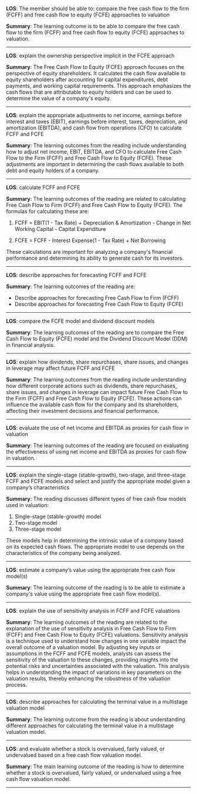  **LOS**: The member should be able to: compare the free cash flow to the firm (FCFF) and free cash flow to equity (FCFE) approaches to valuation 
 
 **Summary**: The learning outcome is to be able to compare the free cash flow to the firm (FCFF) and free cash flow to equity (FCFE) approaches to valuation.  

 _________ 
 **LOS**:  explain the ownership perspective implicit in the FCFE approach 
 
 **Summary**: The Free Cash Flow to Equity (FCFE) approach focuses on the perspective of equity shareholders. It calculates the cash flow available to equity shareholders after accounting for capital expenditures, debt payments, and working capital requirements. This approach emphasizes the cash flows that are attributable to equity holders and can be used to determine the value of a company's equity.  

 _________ 
 **LOS**:  explain the appropriate adjustments to net income, earnings before interest and taxes (EBIT), earnings before interest, taxes, depreciation, and amortization (EBITDA), and cash flow from operations (CFO) to calculate FCFF and FCFE 
 
 **Summary**: The learning outcomes from the reading include understanding how to adjust net income, EBIT, EBITDA, and CFO to calculate Free Cash Flow to the Firm (FCFF) and Free Cash Flow to Equity (FCFE). These adjustments are important in determining the cash flows available to both debt and equity holders of a company.  

 _________ 
 **LOS**:  calculate FCFF and FCFE 
 
 **Summary**: The learning outcomes of the reading are related to calculating Free Cash Flow to Firm (FCFF) and Free Cash Flow to Equity (FCFE). The formulas for calculating these are:

1. FCFF = EBIT(1 - Tax Rate) + Depreciation & Amortization - Change in Net Working Capital - Capital Expenditure

2. FCFE = FCFF - Interest Expense(1 - Tax Rate) + Net Borrowing

These calculations are important for analyzing a company's financial performance and determining its ability to generate cash for its investors.  

 _________ 
 **LOS**:  describe approaches for forecasting FCFF and FCFE 
 
 **Summary**: The learning outcomes of the reading are:
- Describe approaches for forecasting Free Cash Flow to Firm (FCFF)
- Describe approaches for forecasting Free Cash Flow to Equity (FCFE)  

 _________ 
 **LOS**:  compare the FCFE model and dividend discount models 
 
 **Summary**: The learning outcomes of the reading are to compare the Free Cash Flow to Equity (FCFE) model and the Dividend Discount Model (DDM) in financial analysis.  

 _________ 
 **LOS**:  explain how dividends, share repurchases, share issues, and changes in leverage may affect future FCFF and FCFE 
 
 **Summary**: The learning outcomes from the reading include understanding how different corporate actions such as dividends, share repurchases, share issues, and changes in leverage can impact future Free Cash Flow to the Firm (FCFF) and Free Cash Flow to Equity (FCFE). These actions can influence the available cash flow for the company and its shareholders, affecting their investment decisions and financial performance.  

 _________ 
 **LOS**:  evaluate the use of net income and EBITDA as proxies for cash flow in valuation 
 
 **Summary**: The learning outcomes of the reading are focused on evaluating the effectiveness of using net income and EBITDA as proxies for cash flow in valuation.  

 _________ 
 **LOS**:  explain the single-stage (stable-growth), two-stage, and three-stage FCFF and FCFE models and select and justify the appropriate model given a company’s characteristics 
 
 **Summary**: The reading discusses different types of free cash flow models used in valuation: 
1. Single-stage (stable-growth) model
2. Two-stage model
3. Three-stage model

These models help in determining the intrinsic value of a company based on its expected cash flows. The appropriate model to use depends on the characteristics of the company being analyzed.  

 _________ 
 **LOS**:  estimate a company’s value using the appropriate free cash flow model(s) 
 
 **Summary**: The learning outcome of the reading is to be able to estimate a company's value using the appropriate free cash flow model(s).  

 _________ 
 **LOS**:  explain the use of sensitivity analysis in FCFF and FCFE valuations 
 
 **Summary**: The learning outcomes of the reading are related to the explanation of the use of sensitivity analysis in Free Cash Flow to Firm (FCFF) and Free Cash Flow to Equity (FCFE) valuations. Sensitivity analysis is a technique used to understand how changes in one variable impact the overall outcome of a valuation model. By adjusting key inputs or assumptions in the FCFF and FCFE models, analysts can assess the sensitivity of the valuation to these changes, providing insights into the potential risks and uncertainties associated with the valuation. This analysis helps in understanding the impact of variations in key parameters on the valuation results, thereby enhancing the robustness of the valuation process.  

 _________ 
 **LOS**:  describe approaches for calculating the terminal value in a multistage valuation model 
 
 **Summary**: The learning outcome from the reading is about understanding different approaches for calculating the terminal value in a multistage valuation model.  

 _________ 
 **LOS**:  and evaluate whether a stock is overvalued, fairly valued, or undervalued based on a free cash flow valuation model. 
 
 **Summary**: The main learning outcome of the reading is how to determine whether a stock is overvalued, fairly valued, or undervalued using a free cash flow valuation model.  

 _________ 
